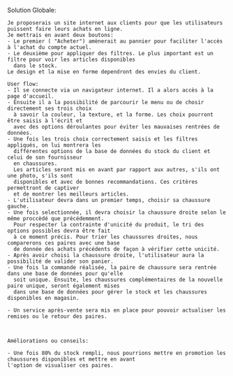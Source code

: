 Solution Globale:

    Je proposerais un site internet aux clients pour que les utilisateurs puissent faire leurs achats en ligne.
    Je mettrais en avant deux boutons:
    - Le premier ( "Acheter") amènerait au pannier pour faciliter l'accès à l'achat du compte actuel. 
    - Le deuxième pour appliquer des filtres. Le plus important est un filtre pour voir les articles disponibles 
      dans le stock. 
    Le design et la mise en forme dependront des envies du client.
    
    User flow: 
    - Il se connecte via un navigateur internet. Il a alors accès à la page d'accueil.
    - Ensuite il a la possibilité de parcourir le menu ou de chosir directement ses trois choix 
      à savoir la couleur, la texture, et la forme. Les choix pourront être saisis à l'écrit et 
      avec des options déroulantes pour éviter les mauvaises rentrées de données.
    - Une fois les trois choix correctement saisis et les filtres appliqués, on lui montrera les
      différentes options de la base de données du stock du client et celui de son fournisseur 
      en chaussures.
      Les articles seront mis en avant par rapport aux autres, s'ils ont une photo, s'ils sont
      disponibles et avec de bonnes recommandations. Ces critères permettront de captiver 
      et de montrer les meilleurs articles.
    - L'utilisateur devra dans un premier temps, choisir sa chaussure gauche.
    - Une fois selectionnée, il devra choisir la chaussure droite selon le même proccèdé que précédemment.
      Pour respecter la contrainte d'unicité du produit, le tri des options possibles devra être fait 
      à ce moment précis. Pour trier les chaussures droites, nous comparerons ces paires avec une base 
      de donnée des achats précédents de façon à vérifier cette unicité.
    - Après avoir choisi la chaussure droite, l'utilisateur aura la possibilité de valider son panier.
    - Une fois la commande réalisée, la paire de chaussure sera rentrée dans une base de données pour qu'elle 
      soit unique. Ensuite, les chaussures complémentaires de la nouvelle paire unique, seront également mises  
      dans une base de données pour gérer le stock et les chaussures disponibles en magasin.
      
    - Un service après-vente sera mis en place pour pouvoir actualiser les remises ou le retour des paires.
      
       
    
    Améliorations ou conseils:
    
    - Une fois 80% du stock rempli, nous pourrions mettre en promotion les chaussures disponibles et mettre en avant
    l'option de visualiser ces paires.
    
